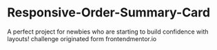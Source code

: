 # Responsive-Order-Summary-Card
A perfect project for newbies who are starting to build confidence with layouts!
challenge originated form frontendmentor.io

